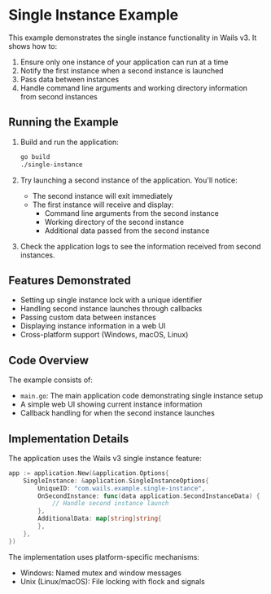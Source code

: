 # Single Instance Example

This example demonstrates the single instance functionality in Wails v3. It shows how to:

1. Ensure only one instance of your application can run at a time
2. Notify the first instance when a second instance is launched
3. Pass data between instances
4. Handle command line arguments and working directory information from second instances

## Running the Example

1. Build and run the application:
   ```bash
   go build
   ./single-instance
   ```

2. Try launching a second instance of the application. You'll notice:
   - The second instance will exit immediately
   - The first instance will receive and display:
     - Command line arguments from the second instance
     - Working directory of the second instance
     - Additional data passed from the second instance

3. Check the application logs to see the information received from second instances.

## Features Demonstrated

- Setting up single instance lock with a unique identifier
- Handling second instance launches through callbacks
- Passing custom data between instances
- Displaying instance information in a web UI
- Cross-platform support (Windows, macOS, Linux)

## Code Overview

The example consists of:

- `main.go`: The main application code demonstrating single instance setup
- A simple web UI showing current instance information
- Callback handling for when the second instance launches

## Implementation Details

The application uses the Wails v3 single instance feature:

```go
app := application.New(&application.Options{
    SingleInstance: &application.SingleInstanceOptions{
        UniqueID: "com.wails.example.single-instance",
        OnSecondInstance: func(data application.SecondInstanceData) {
            // Handle second instance launch
        },
		AdditionalData: map[string]string{
		},
    },
})
```

The implementation uses platform-specific mechanisms:
- Windows: Named mutex and window messages
- Unix (Linux/macOS): File locking with flock and signals
